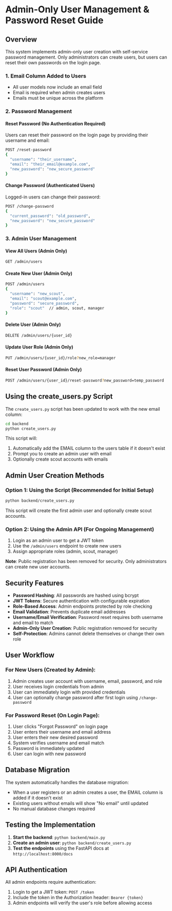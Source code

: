 # Admin-Only User Management & Password Reset Guide

## Overview
This system implements admin-only user creation with self-service password management. Only administrators can create users, but users can reset their own passwords on the login page.

### 1. Email Column Added to Users
- All user models now include an email field
- Email is required when admin creates users
- Emails must be unique across the platform

### 2. Password Management

#### Reset Password (No Authentication Required)
Users can reset their password on the login page by providing their username and email:
```bash
POST /reset-password
{
  "username": "their_username",
  "email": "their_email@example.com", 
  "new_password": "new_secure_password"
}
```

#### Change Password (Authenticated Users)
Logged-in users can change their password:
```bash
POST /change-password
{
  "current_password": "old_password",
  "new_password": "new_secure_password"
}
```

### 3. Admin User Management

#### View All Users (Admin Only)
```bash
GET /admin/users
```

#### Create New User (Admin Only)
```bash
POST /admin/users
{
  "username": "new_scout",
  "email": "scout@example.com",
  "password": "secure_password",
  "role": "scout"  // admin, scout, manager
}
```

#### Delete User (Admin Only)
```bash
DELETE /admin/users/{user_id}
```

#### Update User Role (Admin Only)
```bash
PUT /admin/users/{user_id}/role?new_role=manager
```

#### Reset User Password (Admin Only)
```bash
POST /admin/users/{user_id}/reset-password?new_password=temp_password
```

## Using the create_users.py Script

The `create_users.py` script has been updated to work with the new email column:

```bash
cd backend
python create_users.py
```

This script will:
1. Automatically add the EMAIL column to the users table if it doesn't exist
2. Prompt you to create an admin user with email
3. Optionally create scout accounts with emails

## Admin User Creation Methods

### Option 1: Using the Script (Recommended for Initial Setup)
```bash
python backend/create_users.py
```
This script will create the first admin user and optionally create scout accounts.

### Option 2: Using the Admin API (For Ongoing Management)
1. Login as an admin user to get a JWT token
2. Use the `/admin/users` endpoint to create new users
3. Assign appropriate roles (admin, scout, manager)

**Note**: Public registration has been removed for security. Only administrators can create new user accounts.

## Security Features

- **Password Hashing**: All passwords are hashed using bcrypt
- **JWT Tokens**: Secure authentication with configurable expiration
- **Role-Based Access**: Admin endpoints protected by role checking
- **Email Validation**: Prevents duplicate email addresses
- **Username/Email Verification**: Password reset requires both username and email to match
- **Admin-Only User Creation**: Public registration removed for security
- **Self-Protection**: Admins cannot delete themselves or change their own role

## User Workflow

### For New Users (Created by Admin):
1. Admin creates user account with username, email, password, and role
2. User receives login credentials from admin
3. User can immediately login with provided credentials
4. User can optionally change password after first login using `/change-password`

### For Password Reset (On Login Page):
1. User clicks "Forgot Password" on login page
2. User enters their username and email address
3. User enters their new desired password
4. System verifies username and email match
5. Password is immediately updated
6. User can login with new password

## Database Migration

The system automatically handles the database migration:
- When a user registers or an admin creates a user, the EMAIL column is added if it doesn't exist
- Existing users without emails will show "No email" until updated
- No manual database changes required

## Testing the Implementation

1. **Start the backend**: `python backend/main.py`
2. **Create an admin user**: `python backend/create_users.py`
3. **Test the endpoints** using the FastAPI docs at `http://localhost:8000/docs`

## API Authentication

All admin endpoints require authentication:
1. Login to get a JWT token: `POST /token`
2. Include the token in the Authorization header: `Bearer {token}`
3. Admin endpoints will verify the user's role before allowing access